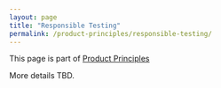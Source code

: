 ```yaml
---
layout: page
title: "Responsible Testing"
permalink: /product-principles/responsible-testing/
---
```


This page is part of [Product Principles](/product-principles/)

More details TBD.